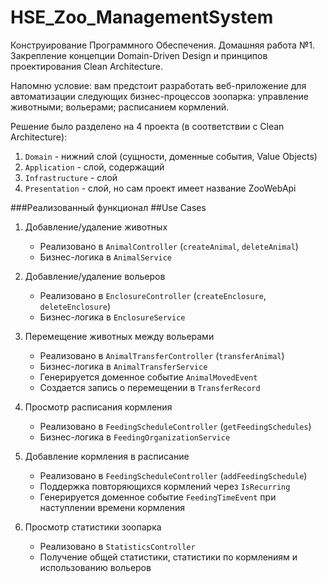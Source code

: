 ﻿# HSE_Zoo_ManagementSystem
Конструирование Программного Обеспечения. Домашняя работа №1. Закрепление концепции Domain-Driven Design и принципов проектирования Clean Architecture. 

Напомню условие: вам предстоит разработать веб-приложение для автоматизации следующих бизнес-процессов зоопарка: управление животными; вольерами; расписанием кормлений. 

Решение было разделено на 4 проекта (в соответствии с Clean Architecture):

1. `Domain` - нижний слой (сущности, доменные события, Value Objects)
2.  `Application` - слой, содержащий
3.  `Infrastructure` - слой
4.  `Presentation` - слой, но сам проект имеет название ZooWebApi



###Реализованный функционал
##Use Cases
1. Добавление/удаление животных
   - Реализовано в `AnimalController` (`createAnimal`, `deleteAnimal`)
   - Бизнес-логика в `AnimalService`

2. Добавление/удаление вольеров
   - Реализовано в `EnclosureController` (`createEnclosure`, `deleteEnclosure`)
   - Бизнес-логика в `EnclosureService`

3. Перемещение животных между вольерами
   - Реализовано в `AnimalTransferController` (`transferAnimal`)
   - Бизнес-логика в `AnimalTransferService`
   - Генерируется доменное событие `AnimalMovedEvent`
   - Создается запись о перемещении в `TransferRecord`

4. Просмотр расписания кормления
   - Реализовано в `FeedingScheduleController` (`getFeedingSchedules`)
   - Бизнес-логика в `FeedingOrganizationService`

5. Добавление кормления в расписание
   - Реализовано в `FeedingScheduleController` (`addFeedingSchedule`)
   - Поддержка повторяющихся кормлений через `IsRecurring`
   - Генерируется доменное событие `FeedingTimeEvent` при наступлении времени кормления

6. Просмотр статистики зоопарка
   - Реализовано в `StatisticsController`
   - Получение общей статистики, статистики по кормлениям и использованию вольеров
